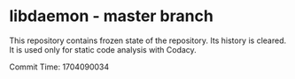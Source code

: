 # libdaemon - master branch

This repository contains frozen state of the repository.
Its history is cleared. It is used only for static code
analysis with Codacy.

Commit Time: 1704090034